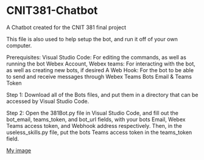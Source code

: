 # CNIT381-Chatbot
A Chatbot created for the CNIT 381 final project

This file is also used to help setup the bot, and run it off of your own computer. 

Prerequisites: 
Visual Studio Code: For editing the commands, as well as running the bot
Webex Account, Webex teams: For interacting with the bot, as well as creating new bots, if desired
A Web Hook: For the bot to be able to send and receive messages through Webex Teams
Bots Email & Teams Token

Step 1: Download all of the Bots files, and put them in a directory that can be accessed by Visual Studio Code.

Step 2: Open the 381Bot.py file in Visual Studio Code, and fill out the bot_email, teams_token, and bot_url fields, with your bots Email, Webex Teams access token, and Webhook address respectively. Then, in the useless_skills.py file, put the bots Teams access token in the teams_token field.

[My image](username.github.com/repository/img/Image-1.JPG)

